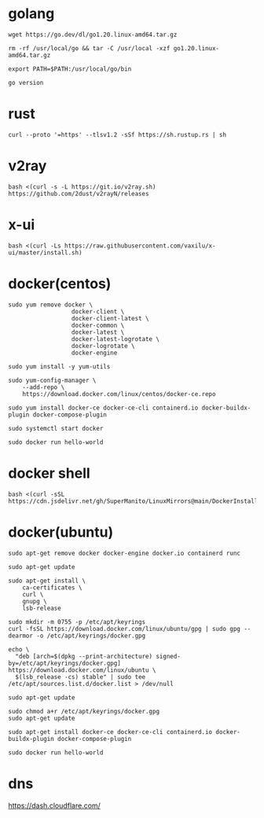 # golang

```
wget https://go.dev/dl/go1.20.linux-amd64.tar.gz

rm -rf /usr/local/go && tar -C /usr/local -xzf go1.20.linux-amd64.tar.gz

export PATH=$PATH:/usr/local/go/bin

go version
```

# rust

`curl --proto '=https' --tlsv1.2 -sSf https://sh.rustup.rs | sh`

# v2ray

`bash <(curl -s -L https://git.io/v2ray.sh)`
`https://github.com/2dust/v2rayN/releases`

# x-ui

`bash <(curl -Ls https://raw.githubusercontent.com/vaxilu/x-ui/master/install.sh)`

# docker(centos)
```
sudo yum remove docker \
                  docker-client \
                  docker-client-latest \
                  docker-common \
                  docker-latest \
                  docker-latest-logrotate \
                  docker-logrotate \
                  docker-engine

sudo yum install -y yum-utils

sudo yum-config-manager \
    --add-repo \
    https://download.docker.com/linux/centos/docker-ce.repo

sudo yum install docker-ce docker-ce-cli containerd.io docker-buildx-plugin docker-compose-plugin

sudo systemctl start docker

sudo docker run hello-world
```
# docker shell
```
bash <(curl -sSL https://cdn.jsdelivr.net/gh/SuperManito/LinuxMirrors@main/DockerInstallation.sh)
```

# docker(ubuntu)

```
sudo apt-get remove docker docker-engine docker.io containerd runc

sudo apt-get update

sudo apt-get install \
    ca-certificates \
    curl \
    gnupg \
    lsb-release

sudo mkdir -m 0755 -p /etc/apt/keyrings
curl -fsSL https://download.docker.com/linux/ubuntu/gpg | sudo gpg --dearmor -o /etc/apt/keyrings/docker.gpg

echo \
  "deb [arch=$(dpkg --print-architecture) signed-by=/etc/apt/keyrings/docker.gpg] https://download.docker.com/linux/ubuntu \
  $(lsb_release -cs) stable" | sudo tee /etc/apt/sources.list.d/docker.list > /dev/null

sudo apt-get update

sudo chmod a+r /etc/apt/keyrings/docker.gpg
sudo apt-get update

sudo apt-get install docker-ce docker-ce-cli containerd.io docker-buildx-plugin docker-compose-plugin

sudo docker run hello-world
```

# dns

https://dash.cloudflare.com/
